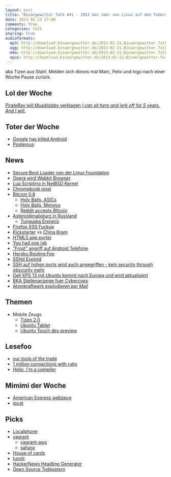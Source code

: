 ```yaml
---
layout: post
title: "Binärgewitter Talk #41 - 2013 das Jahr von Linux auf dem Todesstern"
date: 2013-02-23 17:00
comments: true
categories: talk
sharing: true
audioformats:
  mp3: http://download.binaergewitter.de/2013-02-21.Binaergewitter.Talk.41.mp3
  ogg: http://download.binaergewitter.de/2013-02-21.Binaergewitter.Talk.41.ogg
  m4a: http://download.binaergewitter.de/2013-02-21.Binaergewitter.Talk.41.m4a
  opus: http://download.binaergewitter.de/2013-02-21.Binaergewitter.Talk.41.opus
---
```

aka Tizen aus Stahl. Melden sich dieses mal Marc, Felix und Ingo nach einer Woche Pause zurück.  

## Lol der Woche

[PirateBay will Musiklobby verklagen](http://www.heise.de/newsticker/meldung/Pirate-Bay-will-Musiklobby-wegen-Urheberrechtsverletzung-verklagen-1803873.html )
    *[I can sit here and jerk off for 5 years. And I will.]( http://arstechnica.com/tech-policy/2013/02/pirate-bay-co-founder-i-can-sit-here-and-jerk-off-for-5-years-and-i-will/ )*

## Toter der Woche
- [Google has killed Android]( http://www.fabcapo.com/2013/02/google-has-killed-android-brand.html )
- [Posterous](http://www.heise.de/newsticker/meldung/Aus-fuer-Blogging-Dienst-Twitter-stellt-Posterous-ein-1805288.html )

## News
- [Secure Boot Loader von der Linux Foundation]( http://www.computerworld.com/s/article/9236696/Linux_Foundation_releases_secure_boot_loader )
- [Opera wird Webkit Browser](http://my.opera.com/ODIN/blog/300-million-users-and-move-to-webkit )
- [Lua Scripting in NetBSD Kernel]( http://www.phoronix.com/scan.php?page=news_item&px=MTMwMTU#n )
- [Chromebook pixel]( http://techcrunch.com/2013/02/21/google-announces-1299-chromebook-pixel-with-2560x1700-32-12-85-touchscreen-core-i5-cpu-1tb-of-google-drive-storage-optional-lte/ )
- [Bitcoin 0.8]( http://bitcoin.org/releases/2013/02/19/v0.8.0.html )
    * [Holy Balls, ASICs]( http://blockchain.info/charts/hash-rate )
    * [Holy Balls, Moneys]( http://blockchain.info/charts/estimated-transaction-volume-usd?daysAverageString=7 )
    * [Reddit accepts Bitcoin]( http://blog.reddit.com/2013/02/new-gold-payment-options-bitcoin-and.html )
- [Asteroidenabsturz in Russland]( https://plus.google.com/photos/109878753939833020065/albums/5845727081673854433/5845727082879003858?authkey=CJDNjpqvzpvpMg )
    - [Tunguska Ereignis]( http://en.wikipedia.org/wiki/Tunguska_event )
- [Firefox XSS Fuckup]( http://lcamtuf.blogspot.de/2013/02/firefox-https-and-response-code-407.html )
- [Kickstarter]( http://www.kickstarter.com/projects/750308586/stormfly-like-a-pc-on-your-wrist?ref=category ) vs [China Kram]( http://www.chinawholesalegift.com/Electric-Gifts/USB-Memory-Stick/Wristband-USB-flash-drive/Multifunction-Silicone-Gel-Wristband-USB-Flash-Drive-153628673.htm )
- [HTML5 app porter]( http://software.intel.com/en-us/articles/technical-reference-intel-html5-app-porter-tool-beta )
- [You had one job]( http://hadonejob.com/ )
- ["Frost" angriff auf Android Telefone]( http://www.forbes.com/sites/andygreenberg/2013/02/14/frost-attack-unlocks-android-phones-data-by-chilling-its-memory-in-a-freezer/ )
- [Heroku Routing Foo]( http://retrofuturistictech.quora.com/Bouncing-Balls-in-the-Cloud?srid=3UB9&share=1 )
- [SSHd Exploid](http://www.pro-linux.de/news/1/19483/sshd-spam-exploit-befaellt-webmaster-server.html )
- [SSH auf hohen ports wird auch angegriffen - kein security through obscurity mehr]( http://bsdly.blogspot.ca/2013/02/theres-no-protection-in-high-ports.html )
- [Dell XPS 13 mit Ubuntu kommt nach Europa und wird aktualisiert](http://www.pro-linux.de/news/1/19475/dell-xps-13-developer-edition-notebook-aktualisiert.html )
- [BKA Stellenanzeige fuer Cybercops]( https://netzpolitik.org/2013/geleakt-stellenanzeige-des-bka-fur-neue-cybercops/ )
- [Atomkraftwerk explodieren per Mail](http://m.heise.de/tp/blogs/6/153770?from-classic=1 )

## Themen
- Mobile Zeugs
    - [Tizen 2.0](http://www.pro-linux.de/news/1/19468/tizen-20-magnolia-veroeffentlicht.html )
    - [Ubuntu Tablet]( http://www.ubuntu.com/devices/tablet )
    - [Ubuntu Touch dev preview]( https://wiki.ubuntu.com/Touch/Install )

## Lesefoo
- [our tools of the trade]( http://robots.thoughtbot.com/post/42849340481/our-tools-of-the-trade )
- [1 million connections with ruby]( https://speakerdeck.com/slivu/ruby-handling-1-million-concurrent-connections )
- [Hello, I'm a compiler]( http://stackoverflow.com/questions/2684364/why-arent-programs-written-in-assembly-more-often/2685541#2685541 )

## Mimimi der Woche
- [American Express webzeug]( https://twitter.com/rb2k/status/304334997756706816/photo/1 )
- [ipcat]( https://github.com/client9/ipcat/issues?state=open )

## Picks
- [Localphone]( http://www.localphone.com/ )
- [vagrant]()
    * [vagrant-aws]( http://www.hashicorp.com/blog/preview-vagrant-aws.html )
    * [sahara]( https://github.com/jedi4ever/sahara )
- [House of cards]( http://www.slate.com/blogs/moneybox/2013/02/21/house_of_cards_netflix_subscribers_say_the_series_will_make_them_less_likely.html )
- [tunnlr]( http://tunlr.net )
- [HackerNews Headline Generator]( http://www.blarworld.net/hackernewsgen.html )
- [Open Source Todesstern](http://www.kickstarter.com/projects/461687407/kickstarter-open-source-death-star )
